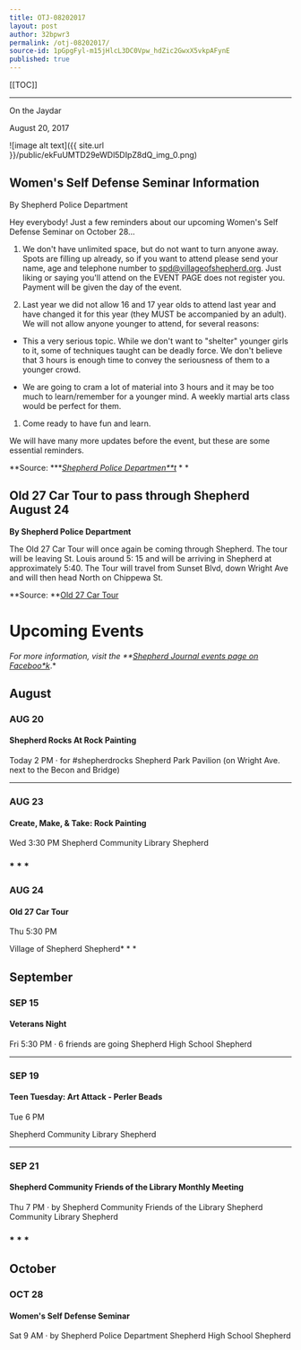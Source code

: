 ```yaml
---
title: OTJ-08202017
layout: post
author: 32bpwr3
permalink: /otj-08202017/
source-id: 1pGpgFyl-m15jHlcL3DC0Vpw_hdZic2GwxX5vkpAFynE
published: true
---
```

[[TOC]]



* * *


On the Jaydar

August 20, 2017

![image alt text]({{ site.url }}/public/ekFuUMTD29eWDl5DIpZ8dQ_img_0.png)









## Women's Self Defense Seminar Information

By Shepherd Police Department

Hey everybody! Just a few reminders about our upcoming Women's Self Defense Seminar on October 28…

1. We don't have unlimited space, but do not want to turn anyone away. Spots are filling up already, so if you want to attend please send your name, age and telephone number to spd@villageofshepherd.org. Just liking or saying you'll attend on the EVENT PAGE does not register you. Payment will be given the day of the event.

2. Last year we did not allow 16 and 17 year olds to attend last year and have changed it for this year (they MUST be accompanied by an adult). We will not allow anyone younger to attend, for several reasons:

* This a very serious topic. While we don't want to "shelter" younger girls to it, some of techniques taught can be deadly force. We don't believe that 3 hours is enough time to convey the seriousness of them to a younger crowd.

* We are going to cram a lot of material into 3 hours and it may be too much to learn/remember for a younger mind. A weekly martial arts class would be perfect for them.

1. Come ready to have fun and learn.

We will have many more updates before the event, but these are some essential reminders.

**Source: ****[Shepherd Police Departmen**t](https://www.facebook.com/permalink.php?story_fbid=1643788942306334&id=205632619455314)* * *


## Old 27 Car Tour to pass through Shepherd August 24

**By Shepherd Police Department**

The Old 27 Car Tour will once again be coming through Shepherd. The tour will be leaving St. Louis around 5: 15 and will be arriving in Shepherd at approximately 5:40. The Tour will travel from Sunset Blvd, down Wright Ave and will then head North on Chippewa St.

**Source: **[Old 27 Car Tour](https://www.facebook.com/events/490201551338152/?acontext=%7B%22source%22%3A5%2C%22page_id_source%22%3A153140150920%2C%22action_history%22%3A[%7B%22surface%22%3A%22page%22%2C%22mechanism%22%3A%22main_list%22%2C%22extra_data%22%3A%22%7B%5C%22page_id%5C%22%3A153140150920%2C%5C%22tour_id%5C%22%3Anull%7D%22%7D]%2C%22has_source%22%3Atrue%7D)

# Upcoming Events

*For more information, visit the **[Shepherd Journal events page on Faceboo*k](https://www.facebook.com/pg/shepherdjournal/events/)*.*

## August

### AUG 20

#### Shepherd Rocks At Rock Painting

Today 2 PM · for #shepherdrocksShepherd Park Pavilion (on Wright Ave. next to the Becon and Bridge)

* * *


### AUG 23

#### Create, Make, & Take: Rock Painting

Wed 3:30 PMShepherd Community LibraryShepherd

### * * *


### AUG 24

#### Old 27 Car Tour

Thu 5:30 PM

Village of ShepherdShepherd* * *


## September

### SEP 15

#### Veterans Night

Fri 5:30 PM · 6 friends are goingShepherd High SchoolShepherd* * *


### SEP 19

#### Teen Tuesday: Art Attack - Perler Beads

Tue 6 PM

Shepherd Community LibraryShepherd* * *


### SEP 21

#### Shepherd Community Friends of the Library Monthly Meeting

Thu 7 PM · by Shepherd Community Friends of the LibraryShepherd Community LibraryShepherd

### * * *


## October

### OCT 28

#### Women's Self Defense Seminar

Sat 9 AM · by Shepherd Police DepartmentShepherd High SchoolShepherd


